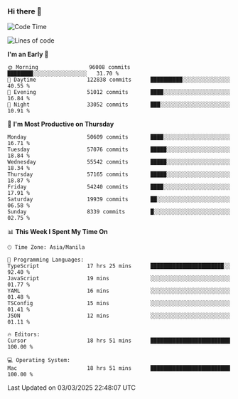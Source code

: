 ### Hi there 👋

<!--START_SECTION:waka-->
![Code Time](http://img.shields.io/badge/Code%20Time-5%2C902%20hrs%2044%20mins-blue)

![Lines of code](https://img.shields.io/badge/From%20Hello%20World%20I%27ve%20Written-117.7%20million%20lines%20of%20code-blue)

**I'm an Early 🐤** 

```text
🌞 Morning                96008 commits       ████████░░░░░░░░░░░░░░░░░   31.70 % 
🌆 Daytime                122838 commits      ██████████░░░░░░░░░░░░░░░   40.55 % 
🌃 Evening                51012 commits       ████░░░░░░░░░░░░░░░░░░░░░   16.84 % 
🌙 Night                  33052 commits       ███░░░░░░░░░░░░░░░░░░░░░░   10.91 % 
```
📅 **I'm Most Productive on Thursday** 

```text
Monday                   50609 commits       ████░░░░░░░░░░░░░░░░░░░░░   16.71 % 
Tuesday                  57076 commits       █████░░░░░░░░░░░░░░░░░░░░   18.84 % 
Wednesday                55542 commits       █████░░░░░░░░░░░░░░░░░░░░   18.34 % 
Thursday                 57165 commits       █████░░░░░░░░░░░░░░░░░░░░   18.87 % 
Friday                   54240 commits       ████░░░░░░░░░░░░░░░░░░░░░   17.91 % 
Saturday                 19939 commits       ██░░░░░░░░░░░░░░░░░░░░░░░   06.58 % 
Sunday                   8339 commits        █░░░░░░░░░░░░░░░░░░░░░░░░   02.75 % 
```


📊 **This Week I Spent My Time On** 

```text
🕑︎ Time Zone: Asia/Manila

💬 Programming Languages: 
TypeScript               17 hrs 25 mins      ███████████████████████░░   92.40 % 
JavaScript               19 mins             ░░░░░░░░░░░░░░░░░░░░░░░░░   01.77 % 
YAML                     16 mins             ░░░░░░░░░░░░░░░░░░░░░░░░░   01.48 % 
TSConfig                 15 mins             ░░░░░░░░░░░░░░░░░░░░░░░░░   01.41 % 
JSON                     12 mins             ░░░░░░░░░░░░░░░░░░░░░░░░░   01.11 % 

🔥 Editors: 
Cursor                   18 hrs 51 mins      █████████████████████████   100.00 % 

💻 Operating System: 
Mac                      18 hrs 51 mins      █████████████████████████   100.00 % 
```


 Last Updated on 03/03/2025 22:48:07 UTC
<!--END_SECTION:waka-->


<!--
**rad182/rad182** is a ✨ _special_ ✨ repository because its `README.md` (this file) appears on your GitHub profile.

Here are some ideas to get you started:

- 🔭 I’m currently working on ...
- 🌱 I’m currently learning ...
- 👯 I’m looking to collaborate on ...
- 🤔 I’m looking for help with ...
- 💬 Ask me about ...
- 📫 How to reach me: ...
- 😄 Pronouns: ...
- ⚡ Fun fact: ...
-->
